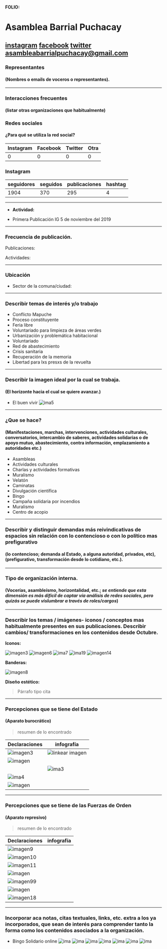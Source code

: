 #### FOLIO: 
# Asamblea Barrial Puchacay

[instagram](https://www.instagram.com/barriopuchacay/)
[facebook](https://www.facebook.com/Asamblea-Barrio-Puchacay-107798757380065)
[twitter]()
<asambleabarrialpuchacay@gmail.com>
---

### Representantes
#### (Nombres o emails de voceros o representantes).

---
### Interacciones frecuentes
#### (listar otras organizaciones que habitualmente)

### Redes sociales
#### ¿Para qué se utiliza la red social?
| Instagram | Facebook | Twitter | Otra 
|---|---|---|---|
|0|0|0|0|

### **Instagram**
| seguidores | seguidos | publicaciones | hashtag |
|---|---|---|---|
|1904|370|295|4|

---

* **Actividad:**   

* Primera Publicación IG 5 de noviembre del 2019

---
### Frecuencia de publicación.

Publicaciones:

Actividades:

---
### Ubicación
* Sector de la comuna/ciudad:

---
### Describir temas de interés y/o trabajo

* Conflicto Mapuche
* Proceso constituyente
* Feria libre
* Voluntariado para limpieza de áreas verdes
* Urbanización y problemática habitacional
* Voluntariado 
* Red de abastecimiento 
* Crisis sanitaria 
* Recuperación de la memoria
* Libertad para lxs presxs de la revuelta

---
### Describir la imagen ideal por la cual se trabaja.
#### (El horizonte hacia el cual se quiere avanzar.)

* El buen vivir
![ima5](81646258_177385046984283_2229133787456080329_n.jpg)

---
### ¿Que se hace?
#### (Manifestaciones, marchas, intervenciones, actividades culturales, conversatorios, intercambio de saberes, actividades solidarias o de apoyo mutuo, abastecimiento, contra información, emplazamiento a autoridades etc.)

* Asambleas 
* Actividades culturales
* Charlas y actividades formativas
* Muralismo
* Velatón 
* Caminatas
* Divulgación científica
* Bingo
* Campaña solidaria por incendios 
* Muralismo
* Centro de acopio

---
### Describir y distinguir demandas más reivindicativas de espacios sin relación con lo contencioso o con lo político mas prefigurativo
#### (lo contencioso; demanda al Estado, a alguna autoridad, privados, etc), (prefigurativo, transformación desde lo cotidiano, etc.).

---
### Tipo de organización interna.
#### (Vocerías, asambleísmo, horizontalidad, etc.; *se entiende que esta dimensión es más difícil de captar vía análisis de redes sociales, pero quizás se puede vislumbrar a través de roles/cargos*)

---
### Describir los temas / imágenes- iconos / conceptos mas habitualmente presentes en sus publicaciones. Describir cambios/ transformaciones en los contenidos desde Octubre.

**Iconos:**

![imagen3](82672795_169917094291346_5942904498819970757_n.jpg)
![imagen6](83568820_549082589057606_5096525530212097477_n.jpg)
![ima7](115926780_3256599754396546_1025626508279730301_n.jpg)
![ima19](118407401_1248006878872704_4662459197984651310_n.jpg)
![imagen14](123952026_784823625395752_1412421393563210543_n.jpg)

**Banderas:**

![imagen8](117177300_602563943981205_7540758413429926472_n.jpg)

**Diseño estético:**

> Párrafo tipo cita 

---
### Percepciones que se tiene del Estado
#### (Aparato burocrático)
> resumen de lo encontrado

| Declaraciones | infografía | 
|---|---|
|![imagen3](75352116_125066548579475_8577157278484351968_n.jpg) | ![linkear imagen](122312212_668282077151459_170044461673834552_n.jpg) |
|![imagen](116434986_964545453997976_919460568347873747_n.jpg) ||
| |![ima3](120278883_263143844876989_3529231597081608847_n.jpg) |
|![ima4](120345695_486055692350800_8013438229598891182_n.jpg) ||
|![imagen](120321697_3329912897087142_8265934365942369809_n.jpg) ||

---
### Percepciones que se tiene de las Fuerzas de Orden
#### (Aparato represivo)
> resumen de lo encontrado

| Declaraciones | infografía | 
|---|---|
|![imagen9](117596392_104497974648508_3578307049443883335_n.jpg) ||
|![imagen10](117202614_309530353498435_5464726682161247145_n.jpg) ||
|![imagen11](117292745_3180758061972077_3003101628867492156_n.jpg) ||
|![imagen](117318031_666839700594273_242134426938413587_n.jpg) || 
|![imagen99](117254456_631988364101979_778265672355401692_n.jpg) ||
|![imagen](120444284_444943093138468_635545364044537151_n.jpg) ||
|![imagen18](120480114_337718420622331_6992526632272317408_n.jpg) ||


---
### Incorporar aca notas, citas textuales, links, etc. extra a los ya incorporados, que sean de interés para comprender tanto la forma como los contenidos asociados a la organización.

* Bingo Solidario online 
![ima](1.jpg)
![ima](2.jpg)
![ima](3.jpg)
![ima](4.jpg)
![ima](5.jpg)
![ima](6.jpg)
![ima](7.jpg)
